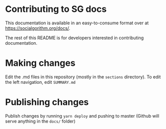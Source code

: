 # Contributing to SG docs

This documentation is available in an easy-to-consume format over at https://socialgorithm.org/docs/.

The rest of this README is for developers interested in contributing documentation.

# Making changes

Edit the .md files in this repository (mostly in the `sections` directory). To edit the left navigation, edit `SUMMARY.md`

# Publishing changes

Publish changes by running `yarn deploy` and pushing to master (Github will serve anything in the `docs/` folder)